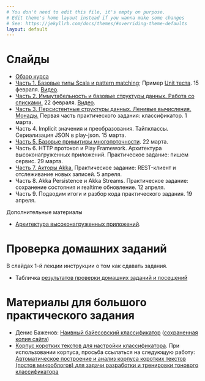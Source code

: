 ```yaml
---
# You don't need to edit this file, it's empty on purpose.
# Edit theme's home layout instead if you wanna make some changes
# See: https://jekyllrb.com/docs/themes/#overriding-theme-defaults
layout: default
---
```


# Слайды

* [Обзор курса](slides/index.html)
* [Часть 1. Базовые типы Scala и pattern matching](slides/day1.html); Пример [Unit теста](https://github.com/maxcom/scala-course/tree/gh-pages/code/unit-test-demo). 15 февраля. [Видео](https://youtu.be/NkFrCUlIS6U).
* [Часть 2. Иммутабельность и базовые структуры данных. Работа со списками.](slides/day2.html) 22 февраля. [Видео](https://youtu.be/ovquUitt-co).
* [Часть 3. Персистентные структуры данных. Ленивые вычисления. Монады.](slides/day3.html) Первая часть практического задания: классификатор. 1 марта.
* Часть 4. Implicit значения и преобразования. Тайпклассы. Сериализация JSON в play-json. 15 марта.
* [Часть 5. Базовые примитивы многопоточности](slides/day5.html). 22 марта.
* Часть 6. HTTP протокол и Play Framework. Архитектура высоконагруженных приложений. Практическое задание: пишем сервис. 29 марта.
* [Часть 7. Акторы Akka.](slides/day9.html) Практическое задание: REST-клиент и отслеживание новых записей. 5 апреля.
* Часть 8. Akka Persistence и Akka Streams. Практическое задание: сохранение состояния и realtime обновление. 12 апреля.
* Часть 9. Подводим итоги и разбор кода практического задания. 19 апреля.

Дополнительные материалы

* [Архитектура высоконагруженных приложений](slides/day6.html).

# Проверка домашних заданий

В слайдах 1-й лекции инструкции о том как сдавать задания.

* Табличка [результатов проверки домашних заданий и посещений](https://docs.google.com/spreadsheets/d/1N9J-5koTlKMN2bpXkREhHM7Y1WyjD2zuoysjpxezlvM/)

# Материалы для большого практического задания

* Денис Баженов: [Наивный байесовский классификатор](http://bazhenov.me/blog/2012/06/11/naive-bayes.html) ([сохраненная копия сайта](https://github.com/maxcom/bazhenov.github.com))
* [Корпус коротких текстов для настройки классификатора](http://study.mokoron.com/). При использовании корпуса, просьба ссылаться на 
  следующую работу: [Автоматическое построение и анализ корпуса коротких текстов (постов микроблогов) для задачи разработки и тренировки тонового классификатора](https://elibrary.ru/item.asp?id=20399632)

